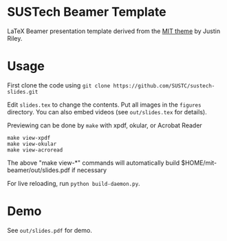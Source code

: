 # SUSTech Beamer Template

LaTeX Beamer presentation template derived from the [MIT theme](https://github.com/jtriley/mit-beamer) by Justin Riley.

# Usage

First clone the code using `git clone https://github.com/SUSTC/sustech-slides.git`

Edit `slides.tex` to change the contents. Put all images in the `figures` directory. You can also embed videos (see `out/slides.tex` for details).

Previewing can be done by `make` with xpdf, okular, or Acrobat Reader

```
make view-xpdf
make view-okular
make view-acroread
```

The above "make view-*" commands will automatically build $HOME/mit-beamer/out/slides.pdf if necessary

For live reloading, run `python build-daemon.py`.

# Demo

See `out/slides.pdf` for demo.
